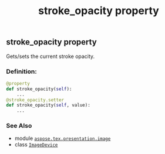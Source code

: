 ﻿---
title: stroke_opacity property
second_title: Aspose.TeX for Python via .NET API References
description: 
type: docs
weight: 240
url: /python-net/aspose.tex.presentation.image/imagedevice/stroke_opacity/
is_root: false
---

## stroke_opacity property


Gets/sets the current stroke opacity.
### Definition:
```python
@property
def stroke_opacity(self):
    ...
@stroke_opacity.setter
def stroke_opacity(self, value):
    ...
```

### See Also
* module [`aspose.tex.presentation.image`](../../)
* class [`ImageDevice`](/tex/python-net/aspose.tex.presentation.image/imagedevice)
